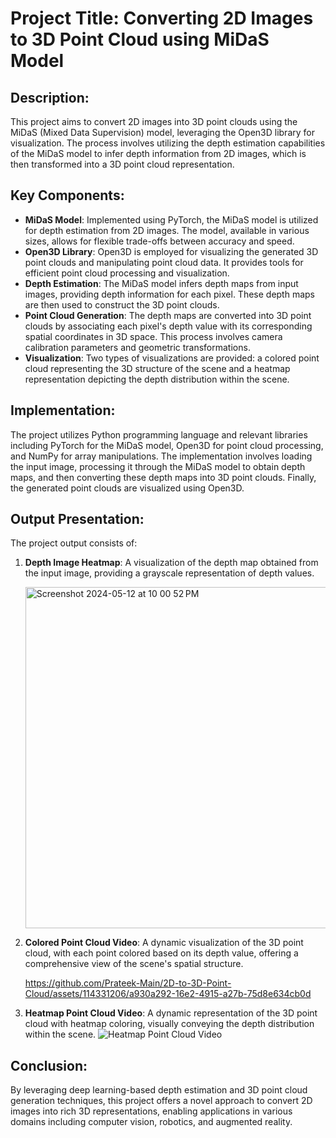 # Project Title: Converting 2D Images to 3D Point Cloud using MiDaS Model

## Description:
This project aims to convert 2D images into 3D point clouds using the MiDaS (Mixed Data Supervision) model, leveraging the Open3D library for visualization. The process involves utilizing the depth estimation capabilities of the MiDaS model to infer depth information from 2D images, which is then transformed into a 3D point cloud representation.

## Key Components:
- **MiDaS Model**: Implemented using PyTorch, the MiDaS model is utilized for depth estimation from 2D images. The model, available in various sizes, allows for flexible trade-offs between accuracy and speed.
- **Open3D Library**: Open3D is employed for visualizing the generated 3D point clouds and manipulating point cloud data. It provides tools for efficient point cloud processing and visualization.
- **Depth Estimation**: The MiDaS model infers depth maps from input images, providing depth information for each pixel. These depth maps are then used to construct the 3D point clouds.
- **Point Cloud Generation**: The depth maps are converted into 3D point clouds by associating each pixel's depth value with its corresponding spatial coordinates in 3D space. This process involves camera calibration parameters and geometric transformations.
- **Visualization**: Two types of visualizations are provided: a colored point cloud representing the 3D structure of the scene and a heatmap representation depicting the depth distribution within the scene.

## Implementation:
The project utilizes Python programming language and relevant libraries including PyTorch for the MiDaS model, Open3D for point cloud processing, and NumPy for array manipulations. The implementation involves loading the input image, processing it through the MiDaS model to obtain depth maps, and then converting these depth maps into 3D point clouds. Finally, the generated point clouds are visualized using Open3D.

## Output Presentation:
The project output consists of:
1. **Depth Image Heatmap**: A visualization of the depth map obtained from the input image, providing a grayscale representation of depth values.
   
   <img width="546" alt="Screenshot 2024-05-12 at 10 00 52 PM" src="https://github.com/Prateek-Main/2D-to-3D-Point-Cloud/assets/114331206/5e45dfd5-88a4-445d-a186-defc58b47036">
3. **Colored Point Cloud Video**: A dynamic visualization of the 3D point cloud, with each point colored based on its depth value, offering a comprehensive view of the scene's spatial structure.

   https://github.com/Prateek-Main/2D-to-3D-Point-Cloud/assets/114331206/a930a292-16e2-4915-a27b-75d8e634cb0d

5. **Heatmap Point Cloud Video**: A dynamic representation of the 3D point cloud with heatmap coloring, visually conveying the depth distribution within the scene.
   ![Heatmap Point Cloud Video]()

## Conclusion:
By leveraging deep learning-based depth estimation and 3D point cloud generation techniques, this project offers a novel approach to convert 2D images into rich 3D representations, enabling applications in various domains including computer vision, robotics, and augmented reality.
